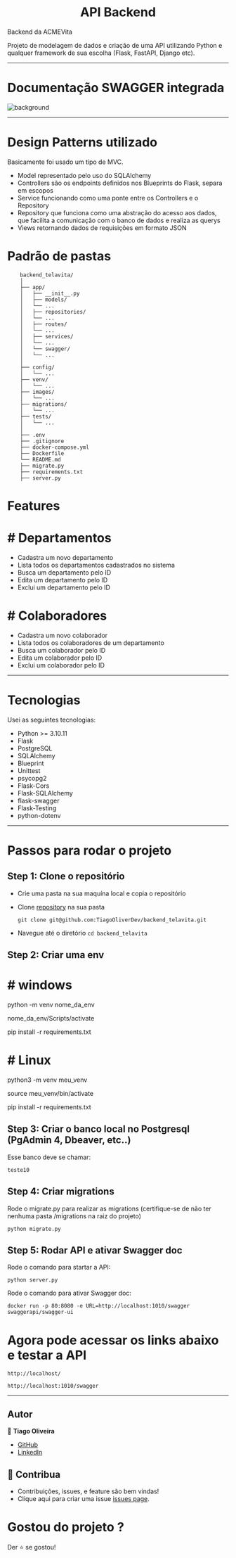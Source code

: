 <h1 align="center">API Backend</h1>

Backend da ACMEVita

Projeto de modelagem de dados e criação de uma API utilizando Python e qualquer framework de sua escolha (Flask, FastAPI, Django etc).

<hr/>

# Documentação SWAGGER integrada

![background](https://github.com/TiagoOliverDev/backend_telavita/blob/main/images/image.png)

<hr/>

# Design Patterns utilizado

Basicamente foi usado um tipo de MVC.

- Model representado pelo uso do SQLAlchemy
- Controllers são os endpoints definidos nos Blueprints do Flask, separa em escopos
- Service funcionando como uma ponte entre os Controllers e o Repository
- Repository que funciona como uma abstração do acesso aos dados, que facilita a comunicação com o banco de dados e realiza as querys
- Views retornando dados de requisições em formato JSON


# Padrão de pastas

```
    backend_telavita/
    │
    ├── app/
    │   ├── __init__.py
    │   ├── models/
    │   └── ...
    │   ├── repositories/
    │   └── ...
    │   ├── routes/
    │   └── ...
    │   ├── services/
    │   └── ...
    │   └── swagger/
    │   └── ...
    │
    ├── config/
    │   └── ...
    ├── venv/
    │   └── ...
    ├── images/
    │   └── ...
    ├── migrations/
    │   └── ...
    ├── tests/
    │   └── ...
    │
    ├── .env
    ├── .gitignore
    ├── docker-compose.yml
    ├── Dockerfile
    └── README.md
    ├── migrate.py
    ├── requirements.txt
    ├── server.py
 ```

# Features 

# # Departamentos

- Cadastra um novo departamento
- Lista todos os departamentos cadastrados no sistema
- Busca um departamento pelo ID
- Edita um departamento pelo ID
- Exclui um departamento pelo ID


# # Colaboradores

- Cadastra um novo colaborador
- Lista todos os colaboradores de um departamento
- Busca um colaborador pelo ID
- Edita um colaborador pelo ID
- Exclui um colaborador pelo ID


<hr/>

# Tecnologias

Usei as seguintes tecnologias:

- Python >= 3.10.11
- Flask
- PostgreSQL 
- SQLAlchemy
- Blueprint
- Unittest
- psycopg2
- Flask-Cors
- Flask-SQLAlchemy
- flask-swagger
- Flask-Testing
- python-dotenv

<hr/>

# Passos para rodar o projeto

## Step 1: Clone o repositório

- Crie uma pasta na sua maquína local e copia o repositório

- Clone [repository](git@github.com:TiagoOliverDev/backend_telavita.git) na sua pasta

  ```
  git clone git@github.com:TiagoOliverDev/backend_telavita.git
  ```

- Navegue até o diretório `cd backend_telavita`

## Step 2: Criar uma env

# # windows

 python -m venv nome_da_env

 nome_da_env/Scripts/activate

 pip install -r requirements.txt


# # Linux

 python3 -m venv meu_venv

 source meu_venv/bin/activate

 pip install -r requirements.txt


## Step 3: Criar o banco local no Postgresql (PgAdmin 4, Dbeaver, etc..)

  Esse banco deve se chamar:

  ```
  teste10
  ```

## Step 4: Criar migrations 

  Rode o migrate.py para realizar as migrations (certifique-se de não ter nenhuma pasta /migrations na raiz do projeto)

  ```
  python migrate.py
  ```


## Step 5: Rodar API e ativar Swagger doc

  Rode o comando para startar a API:

  ```
  python server.py
  ```

  Rode o comando para ativar Swagger doc:


  ```
  docker run -p 80:8080 -e URL=http://localhost:1010/swagger swaggerapi/swagger-ui
  ```

# Agora pode acessar os links abaixo e testar a API

  ```
  http://localhost/
  ```
  
  ```
  http://localhost:1010/swagger
  ```

<hr/>


## Autor

:man: **Tiago Oliveira**

- [GitHub](https://github.com/TiagoOliverDev/)
- [LinkedIn](https://www.linkedin.com/in/tiago-oliveira-49a2a6205/)

## 🤝 Contribua
- Contribuições, issues, e feature são bem vindas!
- Clique aqui para criar uma issue [issues page](https://github.com/TiagoOliverDev/backend_telavita/issues).

# Gostou do projeto ?
Der ⭐ se gostou!
